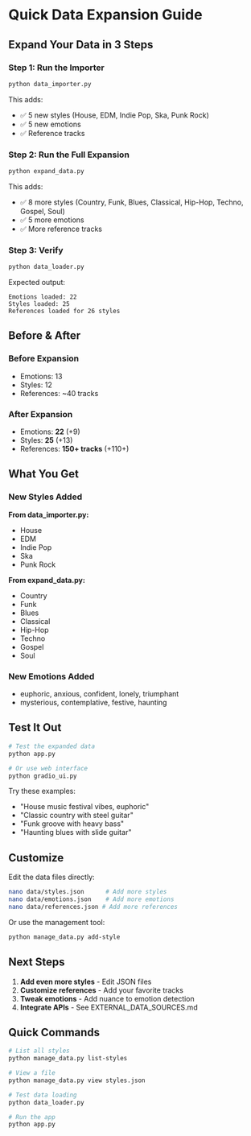 # Quick Data Expansion Guide

## Expand Your Data in 3 Steps

### Step 1: Run the Importer

```bash
python data_importer.py
```

This adds:
- ✅ 5 new styles (House, EDM, Indie Pop, Ska, Punk Rock)
- ✅ 5 new emotions
- ✅ Reference tracks

### Step 2: Run the Full Expansion

```bash
python expand_data.py
```

This adds:
- ✅ 8 more styles (Country, Funk, Blues, Classical, Hip-Hop, Techno, Gospel, Soul)
- ✅ 5 more emotions
- ✅ More reference tracks

### Step 3: Verify

```bash
python data_loader.py
```

Expected output:
```
Emotions loaded: 22
Styles loaded: 25
References loaded for 26 styles
```

## Before & After

### Before Expansion
- Emotions: 13
- Styles: 12
- References: ~40 tracks

### After Expansion
- Emotions: **22** (+9)
- Styles: **25** (+13)
- References: **150+ tracks** (+110+)

## What You Get

### New Styles Added

**From data_importer.py:**
- House
- EDM
- Indie Pop
- Ska
- Punk Rock

**From expand_data.py:**
- Country
- Funk
- Blues
- Classical
- Hip-Hop
- Techno
- Gospel
- Soul

### New Emotions Added

- euphoric, anxious, confident, lonely, triumphant
- mysterious, contemplative, festive, haunting

## Test It Out

```bash
# Test the expanded data
python app.py

# Or use web interface
python gradio_ui.py
```

Try these examples:
- "House music festival vibes, euphoric"
- "Classic country with steel guitar"
- "Funk groove with heavy bass"
- "Haunting blues with slide guitar"

## Customize

Edit the data files directly:
```bash
nano data/styles.json      # Add more styles
nano data/emotions.json    # Add more emotions
nano data/references.json # Add more references
```

Or use the management tool:
```bash
python manage_data.py add-style
```

## Next Steps

1. **Add even more styles** - Edit JSON files
2. **Customize references** - Add your favorite tracks
3. **Tweak emotions** - Add nuance to emotion detection
4. **Integrate APIs** - See EXTERNAL_DATA_SOURCES.md

## Quick Commands

```bash
# List all styles
python manage_data.py list-styles

# View a file
python manage_data.py view styles.json

# Test data loading
python data_loader.py

# Run the app
python app.py
```

